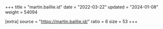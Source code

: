 +++
title = "martin.baillie.id"
date = "2022-03-22"
updated = "2024-01-08"
weight = 54094

[extra]
source = "https://martin.baillie.id/"
ratio = 6
size = 53
+++
